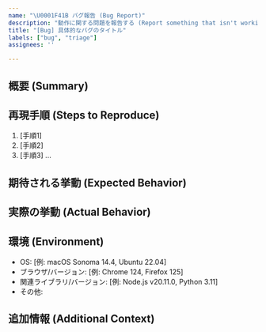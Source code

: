 ```yaml
---
name: "\U0001F41B バグ報告 (Bug Report)"
description: "動作に関する問題を報告する (Report something that isn't working as expected)"
title: "[Bug] 具体的なバグのタイトル"
labels: ["bug", "triage"]
assignees: ''

---
```


## 概要 (Summary)
## 再現手順 (Steps to Reproduce)
1. [手順1]
2. [手順2]
3. [手順3]
   ...

## 期待される挙動 (Expected Behavior)
## 実際の挙動 (Actual Behavior)
## 環境 (Environment)
- OS: [例: macOS Sonoma 14.4, Ubuntu 22.04]
- ブラウザ/バージョン: [例: Chrome 124, Firefox 125]
- 関連ライブラリ/バージョン: [例: Node.js v20.11.0, Python 3.11]
- その他:

## 追加情報 (Additional Context)